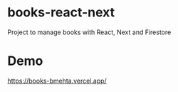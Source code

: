 # books-react-next
Project to manage books with React, Next and Firestore

# Demo
https://books-bmehta.vercel.app/

